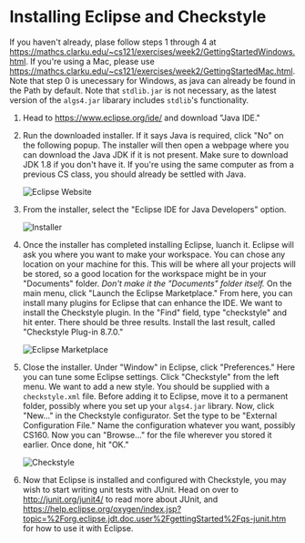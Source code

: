 # Installing Eclipse and Checkstyle

If you haven't already, plase follow steps 1 through 4 at https://mathcs.clarku.edu/~cs121/exercises/week2/GettingStartedWindows.html. If you're using a Mac, please use https://mathcs.clarku.edu/~cs121/exercises/week2/GettingStartedMac.html. Note that step 0 is unecessary for Windows, as java can already be found in the Path by default. Note that `stdlib.jar` is not necessary, as the latest version of the `algs4.jar` libarary includes `stdlib`'s functionality.



1. Head to https://www.eclipse.org/ide/ and download "Java IDE."

2. Run the downloaded installer. If it says Java is required, click "No" on the following popup. The installer will then open a webpage where you can download the Java JDK if it is not present. Make sure to download JDK 1.8 if you don't have it. If you're using the same computer as from a previous CS class, you should already be settled with Java.

    ![Eclipse Website](https://i.imgur.com/qdiYaLV.png)

3. From the installer, select the "Eclipse IDE for Java Developers" option.

    ![Installer](https://i.imgur.com/RQpAroL.png)


4. Once the installer has completed installing Eclipse, luanch it. Eclipse will ask you where you want to make your workspace. You can chose any location on your machine for this. This will be where all your projects will be stored, so a good location for the workspace might be in your "Documents" folder. _Don't make it the "Documents" folder itself._ On the main menu, click "Launch the Eclipse Marketplace." From here, you can install many plugins for Eclipse that can enhance the IDE. We want to install the Checkstyle plugin. In the "Find" field, type "checkstyle" and hit enter. There should be three results. Install the last result, called "Checkstyle Plug-in 8.7.0."

    ![Eclipse Marketplace](https://i.imgur.com/1DyCQpF.png)

5. Close the installer. Under "Window" in Eclipse, click "Preferences." Here you can tune some Eclipse settings. Click "Checkstyle" from the left menu. We want to add a new style. You should be supplied with a `checkstyle.xml` file. Before adding it to Eclipse, move it to a permanent folder, possibly where you set up your `algs4.jar` library. Now, click "New..." in the Checkstyle configurator. Set the type to be "External Configuration File." Name the configuration whatever you want, possibly CS160. Now you can "Browse..." for the file wherever you stored it earlier. Once done, hit "OK."

    ![Checkstyle](https://i.imgur.com/nubTe7p.png)

6. Now that Eclipse is installed and configured with Checkstyle, you may wish to start writing unit tests with JUnit. Head on over to http://junit.org/junit4/ to read more about JUnit, and https://help.eclipse.org/oxygen/index.jsp?topic=%2Forg.eclipse.jdt.doc.user%2FgettingStarted%2Fqs-junit.htm for how to use it with Eclipse.

